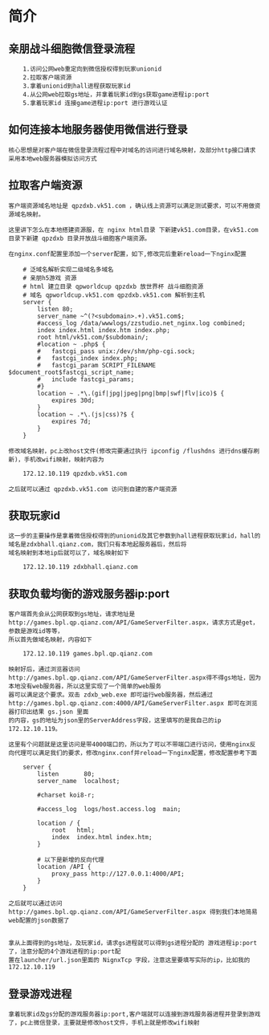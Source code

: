# 简介

## 亲朋战斗细胞微信登录流程
```
	1.访问公网web重定向到微信授权得到玩家unionid
	2.拉取客户端资源
	3.拿着unionid到hall进程获取玩家id
	4.从公网web拉取gs地址，并拿着玩家id到gs获取game进程ip:port
	5.拿着玩家id 连接game进程ip:port 进行游戏认证
```

## 如何连接本地服务器使用微信进行登录
	核心思想是对客户端在微信登录流程过程中对域名的访问进行域名映射，及部分http接口请求采用本地web服务器模拟访问方式

## 拉取客户端资源
	客户端资源域名地址是 qpzdxb.vk51.com ，确认线上资源可以满足测试要求，可以不用做资源域名映射。
	
	这里讲下怎么在本地搭建资源服，在 nginx html目录 下新建vk51.com目录，在vk51.com目录下新建 qpzdxb 目录并放战斗细胞客户端资源。
	
	在nginx.conf配置里添加一个server配置，如下,修改完后重新reload一下nginx配置
```
	# 泛域名解析实现二级域名多域名
	# 亲朋h5游戏 资源 
	# html 建立目录 qpworldcup qpzdxb 放世界杯 战斗细胞资源
	# 域名 qpworldcup.vk51.com qpzdxb.vk51.com 解析到主机	
	server {
		listen 80;
		server_name ~^(?<subdomain>.+).vk51.com$;
		#access_log /data/wwwlogs/zzstudio.net_nginx.log combined;
		index index.html index.htm index.php;
		root html/vk51.com/$subdomain/;
		#location ~ .php$ {
		#	fastcgi_pass unix:/dev/shm/php-cgi.sock;
		#	fastcgi_index index.php;
		#	fastcgi_param SCRIPT_FILENAME $document_root$fastcgi_script_name;
		#	include fastcgi_params;
		#}
		location ~ .*\.(gif|jpg|jpeg|png|bmp|swf|flv|ico)$ {
			expires 30d;
		}
		location ~ .*\.(js|css)?$ {
			expires 7d;
		}
	}
```
	修改域名映射，pc上改host文件(修改完要通过执行 ipconfig /flushdns 进行dns缓存刷新)，手机改wifi映射，映射内容为
```
	172.12.10.119 qpzdxb.vk51.com
```
	
	之后就可以通过 qpzdxb.vk51.com 访问到自建的客户端资源
	


## 获取玩家id
	这一步的主要操作是拿着微信授权得到的unionid及其它参数到hall进程获取玩家id，hall的域名是zdxbhall.qianz.com，我们只有本地起服务器后，然后将
	域名映射到本地ip后就可以了，域名映射如下
```
	172.12.10.119 zdxbhall.qianz.com
```

## 获取负载均衡的游戏服务器ip:port
	客户端首先会从公网获取到gs地址，请求地址是http://games.bpl.qp.qianz.com/API/GameServerFilter.aspx，请求方式是get，参数是游戏id等等，
	所以首先做域名映射，内容如下
```
	172.12.10.119 games.bpl.qp.qianz.com
```
	映射好后，通过浏览器访问http://games.bpl.qp.qianz.com/API/GameServerFilter.aspx得不得gs地址，因为本地没有web服务器，所以这里实现了一个简单的web服务
	器可以满足这个要求。双击 zdxb_web.exe 即可运行web服务器，然后通过 http://games.bpl.qp.qianz.com:4000/API/GameServerFilter.aspx 即可在浏览器打印出结果 gs.json 里面
	的内容，gs的地址为json里的ServerAddress字段，这里填写的是我自己的ip 172.12.10.119。

	这里有个问题就是这里访问是带4000端口的，所以为了可以不带端口进行访问，使用nginx反向代理可以满足我们的要求，修改nginx.conf并reload一下nginx配置，修改配置参考下面
```
	server {
        listen       80;
        server_name  localhost;

        #charset koi8-r;

        #access_log  logs/host.access.log  main;

        location / {
            root   html;
            index  index.html index.htm;
        }
		
		# 以下是新增的反向代理
		location /API {		
			proxy_pass http://127.0.0.1:4000/API;
        }	
	}
```
	之后就可以通过访问 http://games.bpl.qp.qianz.com/API/GameServerFilter.aspx 得到我们本地简易web配置的json数据了
	
	
	拿从上面得到的gs地址，及玩家id，请求gs进程就可以得到gs进程分配的 游戏进程ip:port 了，注意分配的4个游戏进程的ip:port配
	置在launcher/url.json里面的 NignxTcp 字段，注意这里要填写实际的ip，比如我的 172.12.10.119
	

## 登录游戏进程
	拿着玩家id及gs分配的游戏服务器ip:port,客户端就可以连接到游戏服务器进程并登录到游戏了，pc上微信登录，主要就是修改host文件，手机上就是修改wifi映射
	





